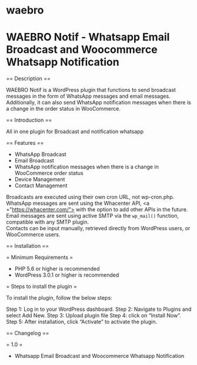 # waebro
# WAEBRO Notif - Whatsapp Email Broadcast and Woocommerce Whatsapp Notification

== Description ==

WAEBRO Notif is a WordPress plugin that functions to send broadcast messages in the form of WhatsApp messages and email messages. Additionally, it can also send WhatsApp notification messages when there is a change in the order status in WooCommerce.

== Introduction ==

All in one plugin for Broadcast and notification whatsapp

== Features ==

* WhatsApp Broadcast
* Email Broadcast
* WhatsApp notification messages when there is a change in WooCommerce order status
* Device Management
* Contact Management

Broadcasts are executed using their own cron URL, not wp-cron.php.  
WhatsApp messages are sent using the Whacenter API, <a ="https://whacenter.com/"></a>
with the option to add other APIs in the future.  
Email messages are sent using active SMTP 
via the `wp_mail()` function, 
compatible with any SMTP plugin.  
Contacts can be input manually, 
retrieved directly from WordPress users, or WooCommerce users.


== Installation ==

= Minimum Requirements =

* PHP 5.6 or higher is recommended
* WordPress 3.0.1 or higher is recommended

= Steps to install the plugin =

To install the plugin, follow the below steps:

Step 1: Log in to your WordPress dashboard. 
Step 2: Navigate to Plugins and select Add New. 
Step 3: Upload plugin file
Step 4: click on “Install Now”.
Step 5: After installation, click “Activate” to activate the plugin. 



== Changelog ==

 
= 1.0 =
 * Whatsapp Email Broadcast and Woocommerce Whatsapp Notification
 

